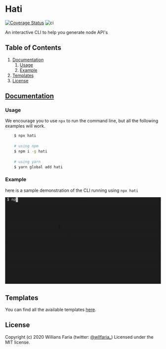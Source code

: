 # Hati

[![Coverage Status](https://coveralls.io/repos/github/wllfaria/Hati/badge.svg?branch=master)](https://coveralls.io/github/wllfaria/Hati?branch=master)
![ci](https://github.com/wllfaria/Hati/workflows/ci/badge.svg?branch=master)

An interactive CLI to help you generate node API's

## Table of Contents

1. [Documentation](#documentation)
    1. [Usage](#usage)
    2. [Example](#example)
2. [Templates](#templates)
3. [License](#license)

## [Documentation](#documentation)

<a name="documentation"></a>

### Usage

<a name="usage"></a>

We encourage you to use `npx` to run the command line, but all the following examples will work.

```bash
	$ npx hati

	# using npm
	$ npm i -g hati

	# using yarn
	$ yarn global add hati
```

### Example

<a name="example"></a>

here is a sample demonstration of the CLI running using `npx hati`

![sample gif of the CLI running](./assets/gif/readme-example.gif)

## Templates

You can find all the available templates [here](https://github.com/wllfaria/Hati/tree/master/templates).

## License

Copyright (c) 2020 Willians Faria (twitter: [@wllfaria\_](https://twitter.com/wllfaria_)) Licensed under the MIT license.
